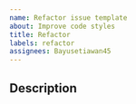 ```yaml
---
name: Refactor issue template
about: Improve code styles
title: Refactor
labels: refactor
assignees: Bayusetiawan45
---
```


## Description
